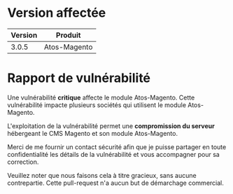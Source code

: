 # Version affectée

| Version | Produit            |
| ------- | ------------------ |
| 3.0.5   | Atos-Magento       |


# Rapport de vulnérabilité

Une vulnérabilité **critique** affecte le module Atos-Magento. Cette vulnérabilité impacte plusieurs sociétés qui utilisent le module Atos-Magento. 

L'exploitation de la vulnérabilité permet une **compromission du serveur** hébergeant le CMS Magento et son module Atos-Magento.

Merci de me fournir un contact sécurité afin que je puisse partager en toute confidentialité les détails de la vulnérabilité et vous accompagner pour sa correction.

Veuillez noter que nous faisons cela à titre gracieux, sans aucune contrepartie. Cette pull-request n'a aucun but de démarchage commercial.
